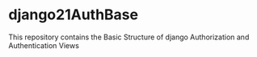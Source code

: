 # django21AuthBase
This repository contains the Basic Structure of django Authorization and Authentication Views
